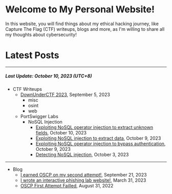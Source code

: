 # Welcome to My Personal Website!

In this website, you will find things about my ethical hacking journey, like Capture The Flag (CTF) writeups, blogs and more, as I'm willing to share all my thoughts about cybersecurity!

# Latest Posts

* * *
##### Last Update: October 10, 2023 (UTC+8)

- CTF Writeups
    - [DownUnderCTF 2023](https://siunam321.github.io/ctf/DownUnderCTF-2023/), September 5, 2023
        - misc
        - osint
        - web
    - PortSwigger Labs
        - NoSQL Injection
            - [Exploiting NoSQL operator injection to extract unknown fields](https://siunam321.github.io/ctf/portswigger-labs/nosql-injection/nosqli-4), October 10, 2023
            - [Exploiting NoSQL injection to extract data](https://siunam321.github.io/ctf/portswigger-labs/nosql-injection/nosqli-3), October 9, 2023
            - [Exploiting NoSQL operator injection to bypass authentication](https://siunam321.github.io/ctf/portswigger-labs/nosql-injection/nosqli-3), October 9, 2023
            - [Detecting NoSQL injection](https://siunam321.github.io/ctf/portswigger-labs/nosql-injection/nosqli-1), October 3, 2023

* * *
- Blog
    - [I earned OSCP on my second attempt!](https://siunam321.github.io/blog/2023-09-21-I-earned-OSCP-on-my-second-attempt), September 21, 2023
    - [I wrote an interactive phishing lab website!](https://siunam321.github.io/blog/2023-03-31-I-wrote-an-interactive-phishing-lab-website), March 31, 2023
    - [OSCP First Attempt Failled](https://siunam321.github.io/blog/2022-08-31-OSCP-First-Attempt-Failled), August 31, 2022